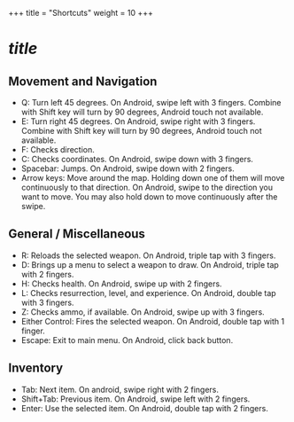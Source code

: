 +++
title = "Shortcuts"
weight = 10
+++
# $title$
## Movement and Navigation
* Q: Turn left 45 degrees. On Android, swipe left with 3 fingers.
	Combine with Shift key will turn by 90 degrees, Android touch not available.
* E: Turn right 45 degrees. On Android, swipe right with 3 fingers.
	Combine with Shift key will turn by 90 degrees, Android touch not available.
* F: Checks direction.
* C: Checks coordinates. On Android, swipe down with 3 fingers.
* Spacebar: Jumps. On Android, swipe down with 2 fingers.
* Arrow keys: Move around the map. Holding down one of them will move continuously to that direction. On Android, swipe to the direction you want to move. You may also hold down to move continuously after the swipe.

## General / Miscellaneous
* R: Reloads the selected weapon. On Android, triple tap with 3 fingers.
* D: Brings up a menu to select a weapon to draw. On Android, triple tap with 2 fingers.
* H: Checks health. On Android, swipe up with 2 fingers.
* L: Checks resurrection, level, and experience. On Android, double tap with 3 fingers.
* Z: Checks ammo, if available. On Android, swipe up with 3 fingers.
* Either Control: Fires the selected weapon. On Android, double tap with 1 finger.
* Escape: Exit to main menu. On Android, click back button.

## Inventory
* Tab: Next item. On android, swipe right with 2 fingers.
* Shift+Tab: Previous item. On Android, swipe left with 2 fingers.
* Enter: Use the selected item. On Android, double tap with 2 fingers.